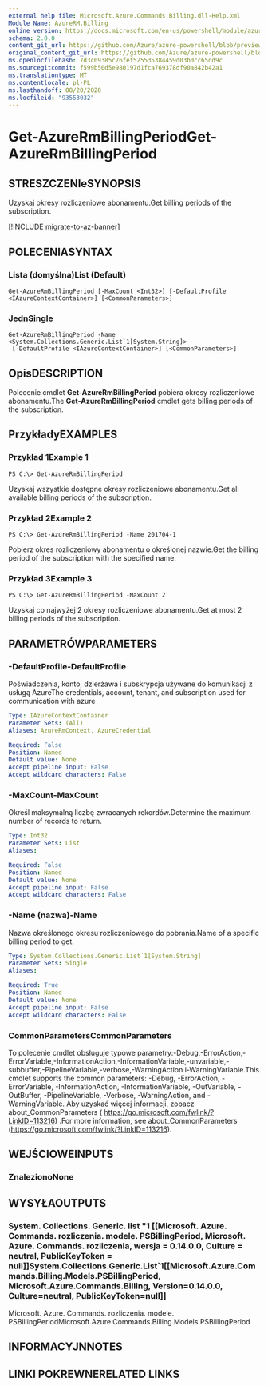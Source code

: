 ```yaml
---
external help file: Microsoft.Azure.Commands.Billing.dll-Help.xml
Module Name: AzureRM.Billing
online version: https://docs.microsoft.com/en-us/powershell/module/azurerm.billing/get-azurermbillingperiod
schema: 2.0.0
content_git_url: https://github.com/Azure/azure-powershell/blob/preview/src/ResourceManager/Billing/Commands.Billing/help/Get-AzureRmBillingPeriod.md
original_content_git_url: https://github.com/Azure/azure-powershell/blob/preview/src/ResourceManager/Billing/Commands.Billing/help/Get-AzureRmBillingPeriod.md
ms.openlocfilehash: 7d3c09385c76fef525535384459d03b0cc65dd9c
ms.sourcegitcommit: f599b50d5e980197d1fca769378df90a842b42a1
ms.translationtype: MT
ms.contentlocale: pl-PL
ms.lasthandoff: 08/20/2020
ms.locfileid: "93553032"
---
```

# <span data-ttu-id="f137a-101">Get-AzureRmBillingPeriod</span><span class="sxs-lookup"><span data-stu-id="f137a-101">Get-AzureRmBillingPeriod</span></span>

## <span data-ttu-id="f137a-102">STRESZCZENIe</span><span class="sxs-lookup"><span data-stu-id="f137a-102">SYNOPSIS</span></span>
<span data-ttu-id="f137a-103">Uzyskaj okresy rozliczeniowe abonamentu.</span><span class="sxs-lookup"><span data-stu-id="f137a-103">Get billing periods of the subscription.</span></span>

[!INCLUDE [migrate-to-az-banner](../../includes/migrate-to-az-banner.md)]

## <span data-ttu-id="f137a-104">POLECENIA</span><span class="sxs-lookup"><span data-stu-id="f137a-104">SYNTAX</span></span>

### <span data-ttu-id="f137a-105">Lista (domyślna)</span><span class="sxs-lookup"><span data-stu-id="f137a-105">List (Default)</span></span>
```
Get-AzureRmBillingPeriod [-MaxCount <Int32>] [-DefaultProfile <IAzureContextContainer>] [<CommonParameters>]
```

### <span data-ttu-id="f137a-106">Jedn</span><span class="sxs-lookup"><span data-stu-id="f137a-106">Single</span></span>
```
Get-AzureRmBillingPeriod -Name <System.Collections.Generic.List`1[System.String]>
 [-DefaultProfile <IAzureContextContainer>] [<CommonParameters>]
```

## <span data-ttu-id="f137a-107">Opis</span><span class="sxs-lookup"><span data-stu-id="f137a-107">DESCRIPTION</span></span>
<span data-ttu-id="f137a-108">Polecenie cmdlet **Get-AzureRmBillingPeriod** pobiera okresy rozliczeniowe abonamentu.</span><span class="sxs-lookup"><span data-stu-id="f137a-108">The **Get-AzureRmBillingPeriod** cmdlet gets billing periods of the subscription.</span></span>

## <span data-ttu-id="f137a-109">Przykłady</span><span class="sxs-lookup"><span data-stu-id="f137a-109">EXAMPLES</span></span>

### <span data-ttu-id="f137a-110">Przykład 1</span><span class="sxs-lookup"><span data-stu-id="f137a-110">Example 1</span></span>
```
PS C:\> Get-AzureRmBillingPeriod
```

<span data-ttu-id="f137a-111">Uzyskaj wszystkie dostępne okresy rozliczeniowe abonamentu.</span><span class="sxs-lookup"><span data-stu-id="f137a-111">Get all available billing periods of the subscription.</span></span>

### <span data-ttu-id="f137a-112">Przykład 2</span><span class="sxs-lookup"><span data-stu-id="f137a-112">Example 2</span></span>
```
PS C:\> Get-AzureRmBillingPeriod -Name 201704-1
```

<span data-ttu-id="f137a-113">Pobierz okres rozliczeniowy abonamentu o określonej nazwie.</span><span class="sxs-lookup"><span data-stu-id="f137a-113">Get the billing period of the subscription with the specified name.</span></span>

### <span data-ttu-id="f137a-114">Przykład 3</span><span class="sxs-lookup"><span data-stu-id="f137a-114">Example 3</span></span>
```
PS C:\> Get-AzureRmBillingPeriod -MaxCount 2
```

<span data-ttu-id="f137a-115">Uzyskaj co najwyżej 2 okresy rozliczeniowe abonamentu.</span><span class="sxs-lookup"><span data-stu-id="f137a-115">Get at most 2 billing periods of the subscription.</span></span>

## <span data-ttu-id="f137a-116">PARAMETRÓW</span><span class="sxs-lookup"><span data-stu-id="f137a-116">PARAMETERS</span></span>

### <span data-ttu-id="f137a-117">-DefaultProfile</span><span class="sxs-lookup"><span data-stu-id="f137a-117">-DefaultProfile</span></span>
<span data-ttu-id="f137a-118">Poświadczenia, konto, dzierżawa i subskrypcja używane do komunikacji z usługą Azure</span><span class="sxs-lookup"><span data-stu-id="f137a-118">The credentials, account, tenant, and subscription used for communication with azure</span></span>

```yaml
Type: IAzureContextContainer
Parameter Sets: (All)
Aliases: AzureRmContext, AzureCredential

Required: False
Position: Named
Default value: None
Accept pipeline input: False
Accept wildcard characters: False
```

### <span data-ttu-id="f137a-119">-MaxCount</span><span class="sxs-lookup"><span data-stu-id="f137a-119">-MaxCount</span></span>
<span data-ttu-id="f137a-120">Określ maksymalną liczbę zwracanych rekordów.</span><span class="sxs-lookup"><span data-stu-id="f137a-120">Determine the maximum number of records to return.</span></span>

```yaml
Type: Int32
Parameter Sets: List
Aliases: 

Required: False
Position: Named
Default value: None
Accept pipeline input: False
Accept wildcard characters: False
```

### <span data-ttu-id="f137a-121">-Name (nazwa)</span><span class="sxs-lookup"><span data-stu-id="f137a-121">-Name</span></span>
<span data-ttu-id="f137a-122">Nazwa określonego okresu rozliczeniowego do pobrania.</span><span class="sxs-lookup"><span data-stu-id="f137a-122">Name of a specific billing period to get.</span></span>

```yaml
Type: System.Collections.Generic.List`1[System.String]
Parameter Sets: Single
Aliases: 

Required: True
Position: Named
Default value: None
Accept pipeline input: False
Accept wildcard characters: False
```

### <span data-ttu-id="f137a-123">CommonParameters</span><span class="sxs-lookup"><span data-stu-id="f137a-123">CommonParameters</span></span>
<span data-ttu-id="f137a-124">To polecenie cmdlet obsługuje typowe parametry:-Debug,-ErrorAction,-ErrorVariable,-InformationAction,-InformationVariable,-unvariable,-subbuffer,-PipelineVariable,-verbose,-WarningAction i-WarningVariable.</span><span class="sxs-lookup"><span data-stu-id="f137a-124">This cmdlet supports the common parameters: -Debug, -ErrorAction, -ErrorVariable, -InformationAction, -InformationVariable, -OutVariable, -OutBuffer, -PipelineVariable, -Verbose, -WarningAction, and -WarningVariable.</span></span> <span data-ttu-id="f137a-125">Aby uzyskać więcej informacji, zobacz about_CommonParameters ( https://go.microsoft.com/fwlink/?LinkID=113216) .</span><span class="sxs-lookup"><span data-stu-id="f137a-125">For more information, see about_CommonParameters (https://go.microsoft.com/fwlink/?LinkID=113216).</span></span>

## <span data-ttu-id="f137a-126">WEJŚCIOWE</span><span class="sxs-lookup"><span data-stu-id="f137a-126">INPUTS</span></span>

### <span data-ttu-id="f137a-127">Znaleziono</span><span class="sxs-lookup"><span data-stu-id="f137a-127">None</span></span>

## <span data-ttu-id="f137a-128">WYSYŁA</span><span class="sxs-lookup"><span data-stu-id="f137a-128">OUTPUTS</span></span>

### <span data-ttu-id="f137a-129">System. Collections. Generic. list "1 [[Microsoft. Azure. Commands. rozliczenia. modele. PSBillingPeriod, Microsoft. Azure. Commands. rozliczenia, wersja = 0.14.0.0, Culture = neutral, PublicKeyToken = null]]</span><span class="sxs-lookup"><span data-stu-id="f137a-129">System.Collections.Generic.List\`1[[Microsoft.Azure.Commands.Billing.Models.PSBillingPeriod, Microsoft.Azure.Commands.Billing, Version=0.14.0.0, Culture=neutral, PublicKeyToken=null]]</span></span>
<span data-ttu-id="f137a-130">Microsoft. Azure. Commands. rozliczenia. modele. PSBillingPeriod</span><span class="sxs-lookup"><span data-stu-id="f137a-130">Microsoft.Azure.Commands.Billing.Models.PSBillingPeriod</span></span>

## <span data-ttu-id="f137a-131">INFORMACYJN</span><span class="sxs-lookup"><span data-stu-id="f137a-131">NOTES</span></span>

## <span data-ttu-id="f137a-132">LINKI POKREWNE</span><span class="sxs-lookup"><span data-stu-id="f137a-132">RELATED LINKS</span></span>

